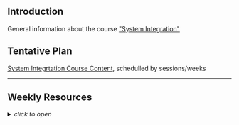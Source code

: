 <html>
  <head>
  </head>
  <body>
    <h2>Introduction</h2>
    <p>General information about the course <a href="https://datsoftlyngby.github.io/soft2019fall/SI/course-info.html">"System Integration"</a></p>
    <h2>Tentative Plan</h2>
    <p><a href="https://datsoftlyngby.github.io/soft2019fall-si/Info//tentative-plan">System Integrtation Course Content</a>, schedulled by sessions/weeks</p>
    <hr>
    <h2>Weekly Resources</h2><p></p>
    <details>
      <summary><i>click to open</i></summary>     
<a href="https://datsoftlyngby.github.io/soft2019fall-si/Sessions/Week35">Week 35: P2P Communication</a><br>
<a href="https://datsoftlyngby.github.io/soft2019fall-si/Sessions/Week36">Week 36: Distributed Computing, RPC/RMI</a><br>
<a href="https://datsoftlyngby.github.io/soft2019fall-si/Sessions/Week37">Week 37: Web Services, SOAP</a><br>
<a href="https://datsoftlyngby.github.io/soft2019fall-si/Sessions/Week38">Week 38: REST, RESTful</a><br>
<a href="https://datsoftlyngby.github.io/soft2019fall-si/Sessions/Week39">Week 39: Mini Project 1</a><br>     
<a href="https://datsoftlyngby.github.io/soft2019fall-si/Sessions/Week40">Week 40: BPM, BPMN</a><br>
<a href="https://datsoftlyngby.github.io/soft2019fall-si/Sessions/Week41">Week 41: SOA, ESB</a><br>
      <i>Vacation</i><br>      
<a href="https://datsoftlyngby.github.io/soft2019fall-si/Sessions/Week43">Week 43: MOM</a><br>
<a href="https://datsoftlyngby.github.io/soft2019fall-si/Sessions/Week44">Week 44: EIP</a><br>
<a href="https://datsoftlyngby.github.io/soft2019fall-si/Sessions/Week39">Week 45: Mini Project 2</a><br> 
<a href="https://datsoftlyngby.github.io/soft2019fall-si/Sessions/Week46">Week 46: Microservices Architecture</a><br>
<a href="https://datsoftlyngby.github.io/soft2019fall-si/Sessions/Week47">Week 47: Choreography and Orchestration</a><br>
<a href="https://datsoftlyngby.github.io/soft2019fall-si/Sessions/Week48">Week 48: APIs</a><br>
<a href="https://datsoftlyngby.github.io/soft2019fall-si/Sessions/Week49">Week 49: iPaaS</a><br>
<a href="https://datsoftlyngby.github.io/soft2019fall-si/Sessions/Week39">Week 50: Mini Project 3</a><br> 
  </details>
  </body>
</html>
